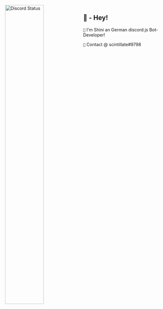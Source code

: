 <a href="https://discord.com/users/341160761470615563" target="_blank">
    <img width="50%" align="left" alt="Discord Status" src="https://lanyard.cnrad.dev/api/341160761470615563?bg=1f1f1f&borderRadius=10px">
</a>

## 🔰 - Hey!
`🔸` I'm Shini an German discord.js Bot-Developer!

`🔸` Contact @ scintillate#9798
